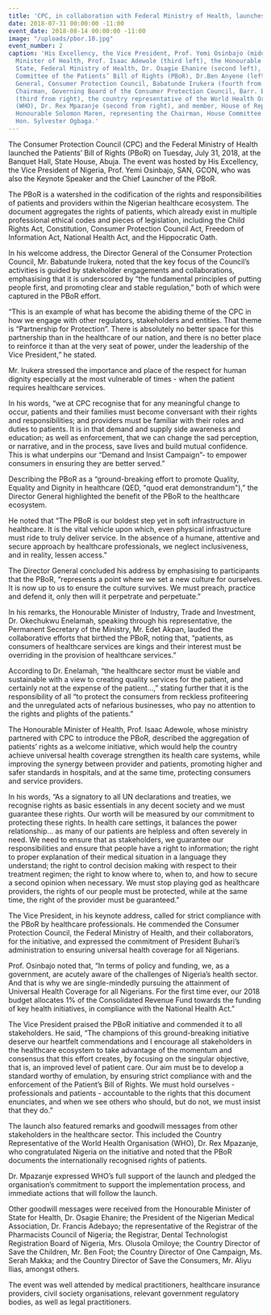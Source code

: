```yaml
---
title: 'CPC, in collaboration with Federal Ministry of Health, launches Patients’ Bill of Rights (PBoR)'
date: 2018-07-31 00:00:00 -11:00
event_date: 2018-08-14 00:00:00 -11:00
image: "/uploads/pbor.10.jpg"
event_number: 2
caption: 'His Excellency, the Vice President, Prof. Yemi Osinbajo (middle), the Honourable
  Minister of Health, Prof. Isaac Adewole (third left), the Honourable Minister of
  State, Federal Ministry of Health, Dr. Osagie Ehanire (second left), Chairman, Technical
  Committee of the Patients’ Bill of Rights (PBoR), Dr.Ben Anyene (left), the Director
  General, Consumer Protection Council, Babatunde Irukera (fourth from right), the
  Chairman, Governing Board of the Consumer Protection Council, Barr. Emeka Nwankpa
  (third from right), the country representative of the World Health Organisation
  (WHO), Dr. Rex Mpazanje (second from right), and member, House of Representative,
  Honourable Solomon Maren, representing the Chairman, House Committee on Commerce,
  Hon. Sylvester Ogbaga.'
---
```


The Consumer Protection Council (CPC) and the Federal Ministry of Health launched the Patients’ Bill of Rights (PBoR) on Tuesday, July 31, 2018, at the Banquet Hall, State House, Abuja. The event was hosted by His Excellency, the Vice President of Nigeria, Prof. Yemi Osinbajo, SAN, GCON, who was also the Keynote Speaker and the Chief Launcher of the PBoR. 

The PBoR is a watershed in the codification of the rights and responsibilities of patients and providers within the Nigerian healthcare ecosystem. The document aggregates the rights of patients, which already exist in multiple professional ethical codes and pieces of legislation, including the Child Rights Act, Constitution, Consumer Protection Council Act, Freedom of Information Act, National Health Act, and the Hippocratic Oath.

In his welcome address, the Director General of the Consumer Protection Council, Mr. Babatunde Irukera, noted that the key focus of the Council’s activities is guided by stakeholder engagements and collaborations, emphasising that it is underscored by “the fundamental principles of putting people first, and promoting clear and stable regulation,” both of which were captured in the PBoR effort. 

“This is an example of what has become the abiding theme of the CPC in how we engage with other regulators, stakeholders and entities. That theme is “Partnership for Protection”. There is absolutely no better space for this partnership than in the healthcare of our nation, and there is no better place to reinforce it than at the very seat of power, under the leadership of the Vice President,” he stated. 

Mr. Irukera stressed the importance and place of the respect for human dignity especially at the most vulnerable of times - when the patient requires healthcare services. 

In his words, “we at CPC recognise that for any meaningful change to occur, patients and their families must become conversant with their rights and responsibilities; and providers must be familiar with their roles and duties to patients.  It is in that demand and supply side awareness and education; as well as enforcement, that we can change the sad perception, or narrative, and in the process, save lives and build mutual confidence.  This is what underpins our “Demand and Insist Campaign”- to empower consumers in ensuring they are better served.”     

Describing the PBoR as a “ground-breaking effort to promote Quality, Equality and Dignity in healthcare (QED, "quod erat demonstrandum"),” the Director General highlighted the benefit of the PBoR to the healthcare ecosystem. 

He noted that “The PBoR is our boldest step yet in soft infrastructure in healthcare.  It is the vital vehicle upon which, even physical infrastructure must ride to truly deliver service. In the absence of a humane, attentive and secure approach by healthcare professionals, we neglect inclusiveness, and in reality, lessen access.”  

The Director General concluded his address by emphasising to participants that the PBoR, “represents a point where we set a new culture for ourselves. It is now up to us to ensure the culture survives. We must preach, practice and defend it, only then will it perpetrate and perpetuate.”

In his remarks, the Honourable Minister of Industry, Trade and Investment, Dr. Okechukwu Enelamah, speaking through his representative, the Permanent Secretary of the Ministry, Mr. Edet Akpan, lauded the collaborative efforts that birthed the PBoR, noting that, “patients, as consumers of healthcare services are kings and their interest must be overriding in the provision of healthcare services.” 

According to Dr. Enelamah, “the healthcare sector must be viable and sustainable with a view to creating quality services for the patient, and certainly not at the expense of the patient…,” stating further that it is the responsibility of all “to protect the consumers from reckless profiteering and the unregulated acts of nefarious businesses, who pay no attention to the rights and plights of the patients.”

The Honourable Minister of Health, Prof. Isaac Adewole, whose ministry partnered with CPC to introduce the PBoR, described the aggregation of patients’ rights as a welcome initiative, which would help the country achieve universal health coverage strengthen its health care systems, while improving the synergy between provider and patients, promoting higher and safer standards in hospitals, and at the same time, protecting consumers and service providers. 

In his words, “As a signatory to all UN declarations and treaties, we recognise rights as basic essentials in any decent society and we must guarantee these rights. Our worth will be measured by our commitment to protecting these rights.  In health care settings, it balances the power relationship… as many of our patients are helpless and often severely in need. We need to ensure that as stakeholders, we guarantee our responsibilities and ensure that people have a right to information; the right to proper explanation of their medical situation in a language they understand; the right to control decision making with respect to their treatment regimen; the right to know where to, when to, and how to secure a second opinion when necessary. We must stop playing god as healthcare providers, the rights of our people must be protected, while at the same time, the right of the provider must be guaranteed.” 

The Vice President, in his keynote address, called for strict compliance with the PBoR by healthcare professionals. He commended the Consumer Protection Council, the Federal Ministry of Health, and their collaborators, for the initiative, and expressed the commitment of President Buhari’s administration to ensuring universal health coverage for all Nigerians.  

Prof. Osinbajo noted that, “In terms of policy and funding, we, as a government, are acutely aware of the challenges of Nigeria’s health sector. And that is why we are single-mindedly pursuing the attainment of Universal Health Coverage for all Nigerians. For the first time ever, our 2018 budget allocates 1% of the Consolidated Revenue Fund towards the funding of key health initiatives, in compliance with the National Health Act.”

The Vice President praised the PBoR initiative and commended it to all stakeholders. He said, “The champions of this ground-breaking initiative deserve our heartfelt commendations and I encourage all stakeholders in the healthcare ecosystem to take advantage of the momentum and consensus that this effort creates, by focusing on the singular objective, that is, an improved level of patient care. Our aim must be to develop a standard worthy of emulation, by ensuring strict compliance with and the enforcement of the Patient’s Bill of Rights. We must hold ourselves - professionals and patients - accountable to the rights that this document enunciates, and when we see others who should, but do not, we must insist that they do.” 

The launch also featured remarks and goodwill messages from other stakeholders in the healthcare sector. This included the Country Representative of the World Health Organisation (WHO), Dr. Rex Mpazanje, who congratulated Nigeria on the initiative and noted that the PBoR documents the internationally recognised rights of patients. 

Dr. Mpazanje expressed WHO’s full support of the launch and pledged the organisation’s commitment to support the implementation process, and immediate actions that will follow the launch. 

Other goodwill messages were received from the Honourable Minister of State for Health, Dr. Osagie Ehanire; the President of the Nigerian Medical Association, Dr. Francis Adebayo; the representative of the Registrar of the Pharmacists Council of Nigeria; the Registrar, Dental Technologist Registration Board of Nigeria, Mrs. Olusola Omiloye; the Country Director of Save the Children, Mr. Ben Foot; the Country Director of One Campaign, Ms. Serah Makka; and the Country Director of Save the Consumers, Mr. Aliyu Ilias, amongst others. 

The event was well attended by medical practitioners, healthcare insurance providers, civil society organisations, relevant government regulatory bodies, as well as legal practitioners. 
